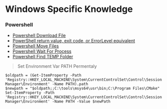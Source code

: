 # Windows Specific Knowledge

### Powershell

- [Powershell Download File](https://blog.jourdant.me/post/3-ways-to-download-files-with-powershell)<br>
- [PowerShell return value, exit code, or ErrorLevel equivalent](https://www.saotn.org/powershell-return-value-exit-code-or-errorlevel-equivalent/)<br>
- [Powershell Move Files](https://dotnet-helpers.com/powershell/how-to-move-files-from-one-location-to-another-location-using-powershell/)<br>
- [Powershell Wait For Process](https://stackoverflow.com/questions/43226877/wait-for-batch-file-to-finish-process-in-powershell-before-executing-other-comma)<br>
- [Powershell Find TEMP Folder](https://devblogs.microsoft.com/scripting/powertip-use-powershell-to-find-the-temp-folder-path/)<br>
> Set Environment Var PATH Permentaly
```
$oldpath = (Get-ItemProperty -Path 'Registry::HKEY_LOCAL_MACHINE\System\CurrentControlSet\Control\Session Manager\Environment' -Name PATH).path
$newpath = "$oldpath;;C:\tools\msys64\usr\bin;C:\Program Files\CMake"
Set-ItemProperty -Path 'Registry::HKEY_LOCAL_MACHINE\System\CurrentControlSet\Control\Session Manager\Environment' -Name PATH -Value $newPath
```
